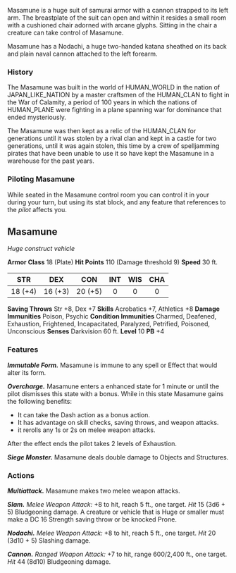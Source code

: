 Masamune is a huge suit of samurai armor with a cannon strapped to its left arm. The breastplate of the suit can open and within it resides a small room with a cushioned chair adorned with arcane glyphs. Sitting in the chair a creature can take control of Masamune.

Masamune has a Nodachi, a huge two-handed katana sheathed on its back and plain naval cannon attached to the left forearm.

### History
The Masamune was built in the world of HUMAN_WORLD in the nation of JAPAN_LIKE_NATION by a master craftsmen of the HUMAN_CLAN to fight in the War of Calamity, a period of 100 years in which the nations of HUMAN_PLANE were fighting in a plane spanning war for dominance that ended mysteriously.

The Masamune was then kept as a relic of the HUMAN_CLAN for generations until it was stolen by a rival clan and kept in a castle for two generations, until it was again stolen, this time by a crew of spelljamming pirates that have been unable to use it so have kept the Masamune in a warehouse for the past years.

### Piloting Masamune
While seated in the Masamune control room you can control it in your during your turn, but using its stat block, and any feature that references to the *pilot* affects you.

## Masamune
*Huge construct vehicle*

**Armor Class** 18 (Plate)
**Hit Points** 110 (Damage threshold 9)
**Speed** 30 ft.

|   STR   |   DEX   |   CON   |   INT   |   WIS   |   CHA   |
|:-------:|:-------:|:-------:|:-------:|:-------:|:-------:|
| 18 (+4) | 16 (+3) | 20 (+5) |    0    |    0    |    0    |

**Saving Throws** Str +8, Dex +7
**Skills** Acrobatics +7, Athletics +8
**Damage Immunities** Poison, Psychic
**Condition Immunities** Charmed, Deafened, Exhaustion, Frightened, Incapacitated, Paralyzed, Petrified, Poisoned, Unconscious
**Senses** Darkvision 60 ft.
**Level** 10 **PB** +4

### Features
***Immutable Form.*** Masamune is immune to any spell or Effect that would alter its form.

***Overcharge.*** Masamune enters a enhanced state for 1 minute or until the pilot dismisses this state with a bonus. While in this state Masamune gains the following benefits:
- It can take the Dash action as a bonus action.
- It has advantage on skill checks, saving throws, and weapon attacks.
- it rerolls any 1s or 2s on melee weapon attacks.

After the effect ends the pilot takes 2 levels of Exhaustion.

***Siege Monster.***
Masamune deals double damage to Objects and Structures.


### Actions
***Multiattack.*** Masamune makes two melee weapon attacks.

***Slam.*** *Melee Weapon Attack:* +8 to hit, reach 5 ft., one target. *Hit* 15 (3d6 + 5) Bludgeoning damage. A creature or vehicle that is Huge or smaller must make a DC 16 Strength saving throw or be knocked Prone.

***Nodachi.*** *Melee Weapon Attack:* +8 to hit, reach 5 ft., one target. *Hit* 20 (3d10 + 5) Slashing damage. 

***Cannon.*** *Ranged Weapon Attack:* +7 to hit, range 600/2,400 ft., one target. *Hit* 44 (8d10) Bludgeoning damage. 


